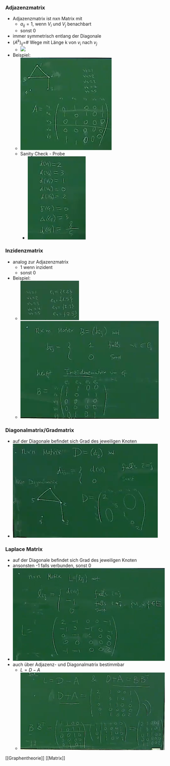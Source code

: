### Adjazenzmatrix
+ Adjazenzmatrix ist nxn Matrix mit
	+ $a_{ij}=1$, wenn $V_i$ und $V_j$ benachbart
	+ sonst 0
+ immer symmetrisch entlang der Diagonale
+ $(A^k)_{ij}=$# Wege mit Länge k von $v_i$ nach $v_j$
	+ ![](Pasted%20image%2020220512162757.png)
+ Beispiel:
	+ ![](Pasted%20image%2020220508150829.png)
	+ Sanity Check - Probe
		+ ![](Pasted%20image%2020220508151129.png)

### Inzidenzmatrix
+ analog zur Adjazenzmatrix
	+ 1 wenn inzident
	+ sonst 0
+ Beispiel:
	+ ![](Pasted%20image%2020220508151314.png)
	+ ![](Pasted%20image%2020220508151256.png)

### Diagonalmatrix/Gradmatrix
+ auf der Diagonale befindet sich Grad des jeweiligen Knoten
+ ![](Pasted%20image%2020220508151638.png)

### Laplace Matrix
+ auf der Diagonale befindet sich Grad des jeweiligen Knoten
+ ansonsten -1 falls verbunden, sonst 0
+ ![](Pasted%20image%2020220508151831.png)
+ auch über Adjazenz- und Diagonalmatrix bestimmbar
	+ $L=D-A$
	+ ![](Pasted%20image%2020220508152102.png)

[[Graphentheorie]] [[Matrix]]